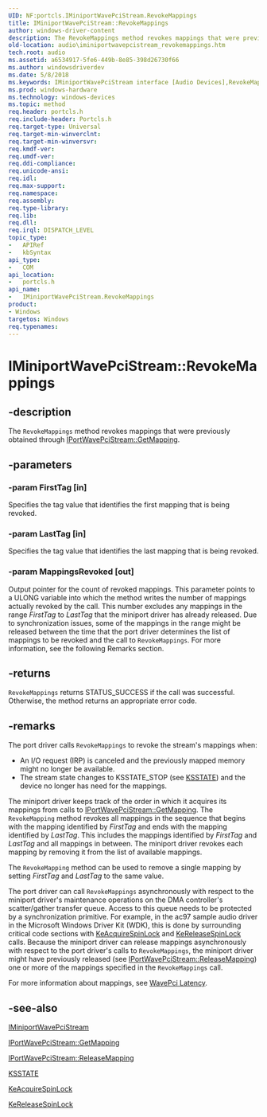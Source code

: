 ```yaml
---
UID: NF:portcls.IMiniportWavePciStream.RevokeMappings
title: IMiniportWavePciStream::RevokeMappings
author: windows-driver-content
description: The RevokeMappings method revokes mappings that were previously obtained through IPortWavePciStream::GetMapping.
old-location: audio\iminiportwavepcistream_revokemappings.htm
tech.root: audio
ms.assetid: a6534917-5fe6-449b-8e85-398d26730f66
ms.author: windowsdriverdev
ms.date: 5/8/2018
ms.keywords: IMiniportWavePciStream interface [Audio Devices],RevokeMappings method, IMiniportWavePciStream.RevokeMappings, IMiniportWavePciStream::RevokeMappings, RevokeMappings, RevokeMappings method [Audio Devices], RevokeMappings method [Audio Devices],IMiniportWavePciStream interface, audio.iminiportwavepcistream_revokemappings, audmp-routines_f995bc15-917a-416d-9066-3d5667866973.xml, portcls/IMiniportWavePciStream::RevokeMappings
ms.prod: windows-hardware
ms.technology: windows-devices
ms.topic: method
req.header: portcls.h
req.include-header: Portcls.h
req.target-type: Universal
req.target-min-winverclnt: 
req.target-min-winversvr: 
req.kmdf-ver: 
req.umdf-ver: 
req.ddi-compliance: 
req.unicode-ansi: 
req.idl: 
req.max-support: 
req.namespace: 
req.assembly: 
req.type-library: 
req.lib: 
req.dll: 
req.irql: DISPATCH_LEVEL
topic_type:
-	APIRef
-	kbSyntax
api_type:
-	COM
api_location:
-	portcls.h
api_name:
-	IMiniportWavePciStream.RevokeMappings
product:
- Windows
targetos: Windows
req.typenames: 
---
```


# IMiniportWavePciStream::RevokeMappings


## -description


The <code>RevokeMappings</code> method revokes mappings that were previously obtained through <a href="https://msdn.microsoft.com/library/windows/hardware/ff536909">IPortWavePciStream::GetMapping</a>.


## -parameters




### -param FirstTag [in]

Specifies the tag value that identifies the first mapping that is being revoked.


### -param LastTag [in]

Specifies the tag value that identifies the last mapping that is being revoked.


### -param MappingsRevoked [out]

Output pointer for the count of revoked mappings. This parameter points to a ULONG variable into which the method writes the number of mappings actually revoked by the call. This number excludes any mappings in the range <i>FirstTag</i> to <i>LastTag</i> that the miniport driver has already released. Due to synchronization issues, some of the mappings in the range might be released between the time that the port driver determines the list of mappings to be revoked and the call to <code>RevokeMappings</code>. For more information, see the following Remarks section.


## -returns



<code>RevokeMappings</code> returns STATUS_SUCCESS if the call was successful. Otherwise, the method returns an appropriate error code.




## -remarks



The port driver calls <code>RevokeMappings</code> to revoke the stream's mappings when:

<ul>
<li>
An I/O request (IRP) is canceled and the previously mapped memory might no longer be available.

</li>
<li>
The stream state changes to KSSTATE_STOP (see <a href="https://msdn.microsoft.com/library/windows/hardware/ff566856">KSSTATE</a>) and the device no longer has need for the mappings.

</li>
</ul>
The miniport driver keeps track of the order in which it acquires its mappings from calls to <a href="https://msdn.microsoft.com/library/windows/hardware/ff536909">IPortWavePciStream::GetMapping</a>. The <code>RevokeMapping</code> method revokes all mappings in the sequence that begins with the mapping identified by <i>FirstTag</i> and ends with the mapping identified by <i>LastTag</i>. This includes the mappings identified by <i>FirstTag</i> and <i>LastTag</i> and all mappings in between. The miniport driver revokes each mapping by removing it from the list of available mappings.

The <code>RevokeMapping</code> method can be used to remove a single mapping by setting <i>FirstTag</i> and <i>LastTag</i> to the same value.

The port driver can call <code>RevokeMappings</code> asynchronously with respect to the miniport driver's maintenance operations on the DMA controller's scatter/gather transfer queue. Access to this queue needs to be protected by a synchronization primitive. For example, in the ac97 sample audio driver in the Microsoft Windows Driver Kit (WDK), this is done by surrounding critical code sections with <a href="https://msdn.microsoft.com/library/windows/hardware/ff551917">KeAcquireSpinLock</a> and <a href="https://msdn.microsoft.com/library/windows/hardware/ff553145">KeReleaseSpinLock</a> calls. Because the miniport driver can release mappings asynchronously with respect to the port driver's calls to <code>RevokeMappings</code>, the miniport driver might have previously released (see <a href="https://msdn.microsoft.com/library/windows/hardware/ff536911">IPortWavePciStream::ReleaseMapping</a>) one or more of the mappings specified in the <code>RevokeMappings</code> call.

For more information about mappings, see <a href="https://msdn.microsoft.com/6d83c015-cf8f-40b4-bf28-de865a5bfe2d">WavePci Latency</a>.




## -see-also




<a href="https://msdn.microsoft.com/library/windows/hardware/ff536725">IMiniportWavePciStream</a>



<a href="https://msdn.microsoft.com/library/windows/hardware/ff536909">IPortWavePciStream::GetMapping</a>



<a href="https://msdn.microsoft.com/library/windows/hardware/ff536911">IPortWavePciStream::ReleaseMapping</a>



<a href="https://msdn.microsoft.com/library/windows/hardware/ff566856">KSSTATE</a>



<a href="https://msdn.microsoft.com/library/windows/hardware/ff551917">KeAcquireSpinLock</a>



<a href="https://msdn.microsoft.com/library/windows/hardware/ff553145">KeReleaseSpinLock</a>
 

 

